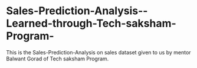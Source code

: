 # Sales-Prediction-Analysis--Learned-through-Tech-saksham-Program-
This is the Sales-Prediction-Analysis on sales dataset given to us by mentor Balwant Gorad of Tech saksham Program.

